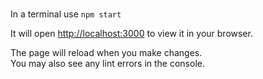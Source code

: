 ###

In a terminal use `npm start`

It will open [http://localhost:3000](http://localhost:3000) to view it in your browser.

The page will reload when you make changes.\
You may also see any lint errors in the console.
